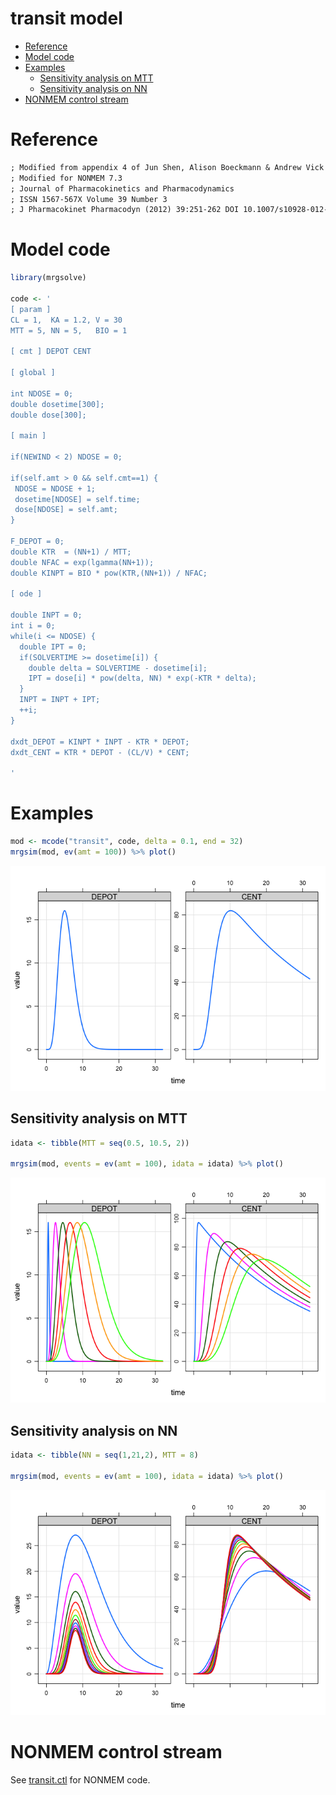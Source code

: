 transit model
================

  - [Reference](#reference)
  - [Model code](#model-code)
  - [Examples](#examples)
      - [Sensitivity analysis on MTT](#sensitivity-analysis-on-mtt)
      - [Sensitivity analysis on NN](#sensitivity-analysis-on-nn)
  - [NONMEM control stream](#nonmem-control-stream)

# Reference

``` txt
; Modified from appendix 4 of Jun Shen, Alison Boeckmann & Andrew Vick
; Modified for NONMEM 7.3
; Journal of Pharmacokinetics and Pharmacodynamics
; ISSN 1567-567X Volume 39 Number 3
; J Pharmacokinet Pharmacodyn (2012) 39:251-262 DOI 10.1007/s10928-012-9247-3
```

# Model code

``` r
library(mrgsolve)

code <- '
[ param ]
CL = 1,  KA = 1.2, V = 30
MTT = 5, NN = 5,   BIO = 1

[ cmt ] DEPOT CENT

[ global ] 

int NDOSE = 0;
double dosetime[300];
double dose[300];

[ main ] 

if(NEWIND < 2) NDOSE = 0; 

if(self.amt > 0 && self.cmt==1) {
 NDOSE = NDOSE + 1; 
 dosetime[NDOSE] = self.time;
 dose[NDOSE] = self.amt;
}

F_DEPOT = 0; 
double KTR  = (NN+1) / MTT; 
double NFAC = exp(lgamma(NN+1));
double KINPT = BIO * pow(KTR,(NN+1)) / NFAC; 

[ ode ] 

double INPT = 0;
int i = 0;
while(i <= NDOSE) {
  double IPT = 0;
  if(SOLVERTIME >= dosetime[i]) {
    double delta = SOLVERTIME - dosetime[i];
    IPT = dose[i] * pow(delta, NN) * exp(-KTR * delta);  
  }
  INPT = INPT + IPT;
  ++i;
}

dxdt_DEPOT = KINPT * INPT - KTR * DEPOT;
dxdt_CENT = KTR * DEPOT - (CL/V) * CENT;

'
```

# Examples

``` r
mod <- mcode("transit", code, delta = 0.1, end = 32)
mrgsim(mod, ev(amt = 100)) %>% plot()
```

![](img/transit-unnamed-chunk-4-1.png)<!-- -->

## Sensitivity analysis on MTT

``` r
idata <- tibble(MTT = seq(0.5, 10.5, 2))

mrgsim(mod, events = ev(amt = 100), idata = idata) %>% plot()
```

![](img/transit-unnamed-chunk-5-1.png)<!-- -->

## Sensitivity analysis on NN

``` r
idata <- tibble(NN = seq(1,21,2), MTT = 8)

mrgsim(mod, events = ev(amt = 100), idata = idata) %>% plot()
```

![](img/transit-unnamed-chunk-6-1.png)<!-- -->

# NONMEM control stream

See [transit.ctl](transit.ctl) for NONMEM code.
